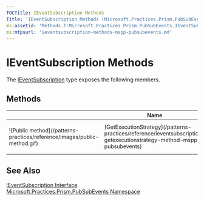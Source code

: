 ```yaml
---
TOCTitle: IEventSubscription Methods
Title: 'IEventSubscription Methods (Microsoft.Practices.Prism.PubSubEvents)'
ms:assetid: 'Methods.T:Microsoft.Practices.Prism.PubSubEvents.IEventSubscription'
ms:mtpsurl: 'ieventsubscription-methods-mspp-pubsubevents.md'
---
```



# IEventSubscription Methods

The [IEventSubscription](/patterns-practices/reference/ieventsubscription-interface-mspp-pubsubevents) type exposes the following members.

## Methods

<table>
<thead>
<tr class="header">
<th> </th>
<th>Name</th>
<th>Description</th>
</tr>
</thead>
<tbody>
<tr class="odd">
<td>![Public method](/patterns-practices/reference/images/public-method.gif)</td>
<td>[GetExecutionStrategy](/patterns-practices/reference/ieventsubscription-getexecutionstrategy-method-mspp-pubsubevents)</td>
<td><div class="summary">
Gets the execution strategy to publish this event.
</div></td>
</tr>
</tbody>
</table>

## See Also

[IEventSubscription Interface](/patterns-practices/reference/ieventsubscription-interface-mspp-pubsubevents)  
[Microsoft.Practices.Prism.PubSubEvents Namespace](/patterns-practices/reference/mspp-pubsubevents-namespace)  
